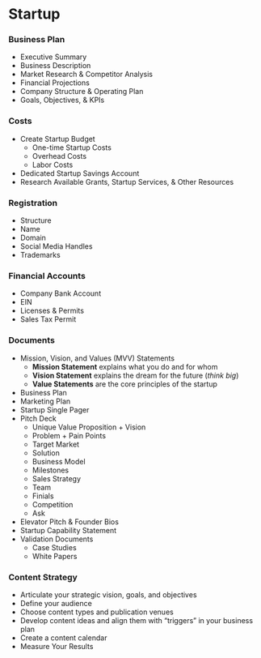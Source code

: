 # Startup

### Business Plan

-   Executive Summary
-   Business Description
-   Market Research & Competitor Analysis
-   Financial Projections
-   Company Structure & Operating Plan
-   Goals, Objectives, & KPIs



### Costs

-   Create Startup Budget
    -   One-time Startup Costs
    -   Overhead Costs
    -   Labor Costs
-   Dedicated Startup Savings Account
-   Research Available Grants, Startup Services, & Other Resources



### Registration

-   Structure
-   Name
-   Domain
-   Social Media Handles
-   Trademarks



### Financial Accounts

-   Company Bank Account
-   EIN
-   Licenses & Permits
-   Sales Tax Permit



### Documents

-   Mission, Vision, and Values (MVV) Statements
    -   **Mission Statement** explains what you do and for whom
    -   **Vision Statement** explains the dream for the future (*think big*)
    -   **Value Statements** are the core principles of the startup
-   Business Plan
-   Marketing Plan
-   Startup Single Pager
-   Pitch Deck
    -   Unique Value Proposition + Vision
    -   Problem + Pain Points
    -   Target Market
    -   Solution 
    -   Business Model
    -   Milestones
    -   Sales Strategy
    -   Team
    -   Finials
    -   Competition
    -   Ask
-   Elevator Pitch & Founder Bios
-   Startup Capability Statement
-   Validation Documents
    -   Case Studies
    -   White Papers



### Content Strategy

-   Articulate your strategic vision, goals, and objectives
-   Define your audience
-   Choose content types and publication venues
-   Develop content ideas and align them with “triggers” in your business plan
-   Create a content calendar
-   Measure Your Results

